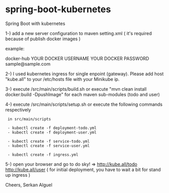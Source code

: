 # spring-boot-kubernetes
Spring Boot with kubernetes


1-) add a new server configuration to maven setting.xml ( it's required because of publish docker images )

example: 

<server>
	<id>docker-hub</id>
	<username>YOUR DOCKER USERNAME</username>
	<password>YOUR DOCKER PASSWORD</password>
	<configuration>
		<email>sample@sample.com</email>
	</configuration>
</server>


2-) I used kubernetes ingress for single enpoint (gateway). Please add host "kube.all" to your /etc/hosts file with your Minikube ip.

3-) execute /src/main/scripts/build.sh or execute "mvn clean install docker:build -DpushImage" for each maven sub-modules (todo and user) 

4-)  execute /src/main/scripts/setup.sh or execute the following commands respectively

     in src/main/scripts

     - kubectl create -f deployment-todo.yml
     - kubectl create -f deployment-user.yml
     
     - kubectl create -f service-todo.yml
     - kubectl create -f service-user.yml
     
     - kubectl create -f ingress.yml
     
     
 5-) open your browser and go to do sky! => http://kube.all/todo  http://kube.all/user ( for initial deployment, you have to wait a bit for stand up ingress )
 
 
 Cheers,
 Serkan Alguel
